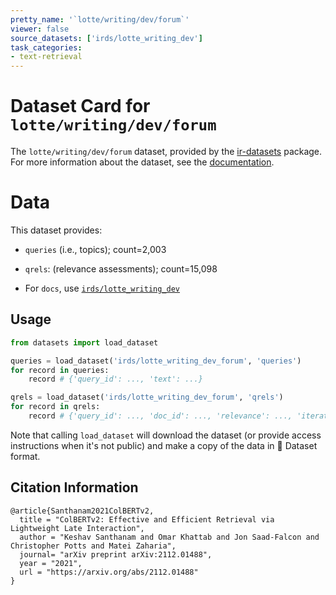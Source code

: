 ```yaml
---
pretty_name: '`lotte/writing/dev/forum`'
viewer: false
source_datasets: ['irds/lotte_writing_dev']
task_categories:
- text-retrieval
---
```


# Dataset Card for `lotte/writing/dev/forum`

The `lotte/writing/dev/forum` dataset, provided by the [ir-datasets](https://ir-datasets.com/) package.
For more information about the dataset, see the [documentation](https://ir-datasets.com/lotte#lotte/writing/dev/forum).

# Data

This dataset provides:
 - `queries` (i.e., topics); count=2,003
 - `qrels`: (relevance assessments); count=15,098

 - For `docs`, use [`irds/lotte_writing_dev`](https://huggingface.co/datasets/irds/lotte_writing_dev)

## Usage

```python
from datasets import load_dataset

queries = load_dataset('irds/lotte_writing_dev_forum', 'queries')
for record in queries:
    record # {'query_id': ..., 'text': ...}

qrels = load_dataset('irds/lotte_writing_dev_forum', 'qrels')
for record in qrels:
    record # {'query_id': ..., 'doc_id': ..., 'relevance': ..., 'iteration': ...}

```

Note that calling `load_dataset` will download the dataset (or provide access instructions when it's not public) and make a copy of the
data in 🤗 Dataset format.

## Citation Information

```
@article{Santhanam2021ColBERTv2,
  title = "ColBERTv2: Effective and Efficient Retrieval via Lightweight Late Interaction",
  author = "Keshav Santhanam and Omar Khattab and Jon Saad-Falcon and Christopher Potts and Matei Zaharia", 
  journal= "arXiv preprint arXiv:2112.01488",
  year = "2021",
  url = "https://arxiv.org/abs/2112.01488"
}
```
